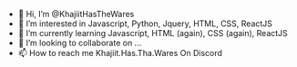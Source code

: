 - 👋 Hi, I’m @KhajiitHasTheWares
- 👀 I’m interested in Javascript, Python, Jquery, HTML, CSS, ReactJS
- 🌱 I’m currently learning Javascript, HTML (again), CSS (again), ReactJS
- 💞️ I’m looking to collaborate on ...
- 📫 How to reach me Khajiit.Has.Tha.Wares On Discord 

<!---
KhajiitHasTheWares/KhajiitHasTheWares is a ✨ special ✨ repository because its `README.md` (this file) appears on your GitHub profile.
You can click the Preview link to take a look at your changes.
--->
